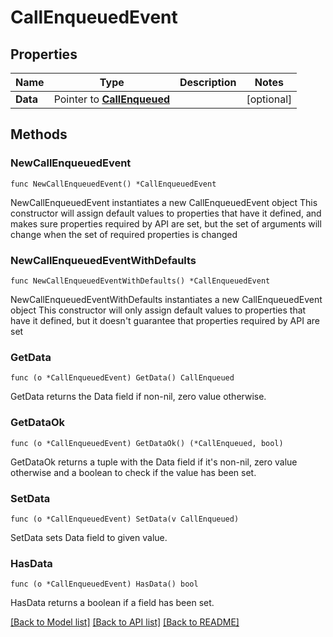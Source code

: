 # CallEnqueuedEvent

## Properties

Name | Type | Description | Notes
------------ | ------------- | ------------- | -------------
**Data** | Pointer to [**CallEnqueued**](CallEnqueued.md) |  | [optional] 

## Methods

### NewCallEnqueuedEvent

`func NewCallEnqueuedEvent() *CallEnqueuedEvent`

NewCallEnqueuedEvent instantiates a new CallEnqueuedEvent object
This constructor will assign default values to properties that have it defined,
and makes sure properties required by API are set, but the set of arguments
will change when the set of required properties is changed

### NewCallEnqueuedEventWithDefaults

`func NewCallEnqueuedEventWithDefaults() *CallEnqueuedEvent`

NewCallEnqueuedEventWithDefaults instantiates a new CallEnqueuedEvent object
This constructor will only assign default values to properties that have it defined,
but it doesn't guarantee that properties required by API are set

### GetData

`func (o *CallEnqueuedEvent) GetData() CallEnqueued`

GetData returns the Data field if non-nil, zero value otherwise.

### GetDataOk

`func (o *CallEnqueuedEvent) GetDataOk() (*CallEnqueued, bool)`

GetDataOk returns a tuple with the Data field if it's non-nil, zero value otherwise
and a boolean to check if the value has been set.

### SetData

`func (o *CallEnqueuedEvent) SetData(v CallEnqueued)`

SetData sets Data field to given value.

### HasData

`func (o *CallEnqueuedEvent) HasData() bool`

HasData returns a boolean if a field has been set.


[[Back to Model list]](../README.md#documentation-for-models) [[Back to API list]](../README.md#documentation-for-api-endpoints) [[Back to README]](../README.md)



